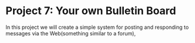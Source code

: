 # Project 7: Your own Bulletin Board

In this project we will create a simple system for posting and responding to
messages via the Web(something similar to a forum),
